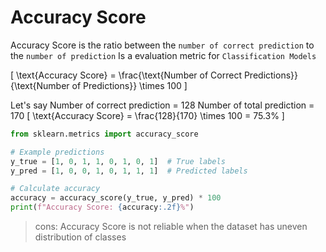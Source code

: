 # Accuracy Score

Accuracy Score is the ratio between the `number of correct prediction` to the `number of prediction`
Is a evaluation metric for `Classification Models`

\[
\text{Accuracy Score} = \frac{\text{Number of Correct Predictions}}{\text{Number of Predictions}} \times 100
\]

Let's say
Number of correct prediction = 128
Number of total prediction = 170
\[
\text{Accuracy Score} = \frac{128}{170} \times 100 = 75.3\%
\]

```python
from sklearn.metrics import accuracy_score

# Example predictions
y_true = [1, 0, 1, 1, 0, 1, 0, 1]  # True labels
y_pred = [1, 0, 0, 1, 0, 1, 1, 1]  # Predicted labels

# Calculate accuracy
accuracy = accuracy_score(y_true, y_pred) * 100
print(f"Accuracy Score: {accuracy:.2f}%")

```

> cons: Accuracy Score is not reliable when the dataset has uneven distribution of classes
